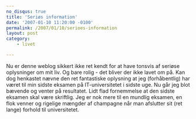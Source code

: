 ```yaml
---
no_disqus: true
title: 'Seriøs information'
date: '2007-01-10 11:20:00 -0100'
permalink: /2007/01/10/serioes-information
layout: post
category:
    - livet

---
```

Nu er denne weblog sikkert ikke ret kendt for at have tonsvis af seriøse oplysninger om mit liv. Og bare rolig - det bliver der ikke lavet om på. Kan dog henkastet nævne den ret fantastiske oplysning at jeg (forhåbentlig) har været til min sidste eksamen på IT-universitetet i sidste uge. Nu går jeg blot bævende og venter på resultatet. Lidt flad fornemmelse at den sidste eksamen skal være skriftlig. Jeg er nok mere til en mundlig eksamen, en flok venner og rigelige mængder af champagne når man afslutter sit (ret lange) forhold til universitetet.
